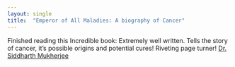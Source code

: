```yaml
---
layout: single
title:  "Emperor of All Maladies: A biography of Cancer"
---
```

Finished reading this Incredible book: Extremely well written. Tells the story of cancer, it’s possible origins and potential cures! Riveting page turner!
[Dr. Siddharth Mukherjee](https://www.amazon.com/Emperor-All-Maladies-Biography-Cancer/dp/1439170916)
